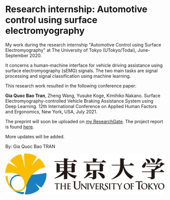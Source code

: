 # Research internship: Automotive control using surface electromyography
My work during the research internship "Automotive Control using Surface Electromyography" at The University of Tokyo (UTokyo/Todai), June-September 2020.

It concerns a human-machine interface for vehicle driving assistance using surface electromyography (sEMG) signals. The two main tasks are signal processing and signal classification using machine learning.

This research work resulted in the following conference paper:

**Gia Quoc Bao Tran**, Zheng Wang, Yusuke Koge, Kimihiko Nakano. Surface Electromyography-controlled Vehicle Braking Assistance System using Deep Learning. 12th International Conference on Applied Human Factors and Ergonomics, New York, USA, July 2021.

The preprint will soon be uploaded on [my ResearchGate](https://www.researchgate.net/profile/Gia_Quoc_Bao_Tran). The project report is found [here](https://www.researchgate.net/publication/348182394_Automotive_Control_using_Surface_Electromyography).

More updates will be added.

By: Gia Quoc Bao TRAN 

![UTokyo logo](https://github.com/TRAN-Gia-Quoc-Bao/Project-Automotive-Control-using-Surface-Electromyography/blob/main/UTokyo.jpg)
